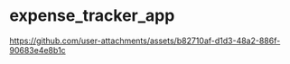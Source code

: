 # expense_tracker_app


https://github.com/user-attachments/assets/b82710af-d1d3-48a2-886f-90683e4e8b1c



